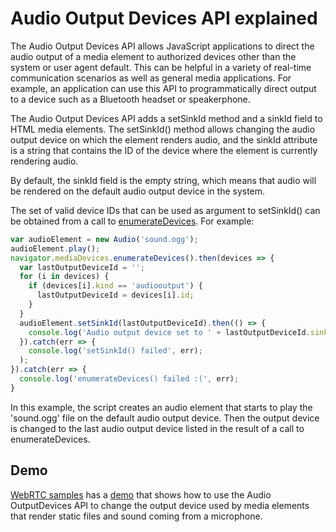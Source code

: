 # Audio Output Devices API explained

The Audio Output Devices API allows JavaScript applications to direct the audio
output of a media element to authorized devices other than the system or user
agent default. This can be helpful in a variety of real-time communication
scenarios as well as general media applications. For example, an application
can use this API to programmatically direct output to a device such as a
Bluetooth headset or speakerphone.

The Audio Output Devices API adds a setSinkId method and a sinkId field to
HTML media elements. The setSinkId() method allows changing the audio output
device on which the element renders audio, and the sinkId attribute is a string
that contains the ID of the device where the element is currently rendering
audio.

By default, the sinkId field is the empty string, which means that audio will be
rendered on the default audio output device in the system.

The set of valid device IDs that can be used as argument to setSinkId() can be
obtained from a call to [enumerateDevices](https://w3c.github.io/mediacapture-main/#dom-mediadevices-enumeratedevices).
For example:

```js
var audioElement = new Audio('sound.ogg');
audioElement.play();
navigator.mediaDevices.enumerateDevices().then(devices => {
  var lastOutputDeviceId = '';
  for (i in devices) {
    if (devices[i].kind == 'audiooutput') {
      lastOutputDeviceId = devices[i].id;
    }
  }
  audioElement.setSinkId(lastOutputDeviceId).then(() => {
    console.log('Audio output device set to ' + lastOutputDeviceId.sinkId);
  }).catch(err => {
    console.log('setSinkId() failed', err);
  );
}).catch(err => {
  console.log('enumerateDevices() failed :(', err);
}

```

In this example, the script creates an audio element that starts to play the
'sound.ogg' file on the default audio output device. Then the output device
is changed to the last audio output device listed in the result of a call to
enumerateDevices.

## Demo

[WebRTC samples](https://webrtc.github.io/samples) has a
[demo](https://webrtc.github.io/samples/src/content/devices/multi/) that shows
how to use the Audio OutputDevices API to change the output device used by media
elements that render static files and sound coming from a microphone.

